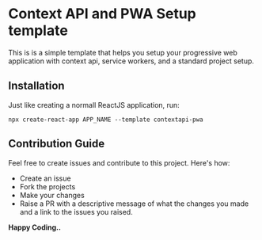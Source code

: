 # Context API and PWA Setup template

This is is a simple template that helps you setup your progressive 
web application with context api, service workers, and a standard project setup.

## Installation
Just like creating a normall ReactJS application, run:
```
npx create-react-app APP_NAME --template contextapi-pwa
```

## Contribution Guide
Feel free to create issues and contribute to this project.
Here's how:
- Create an issue
- Fork the projects
- Make your changes
- Raise a PR with a descriptive message of what the changes you made and a link to the issues you raised.


**Happy Coding..**